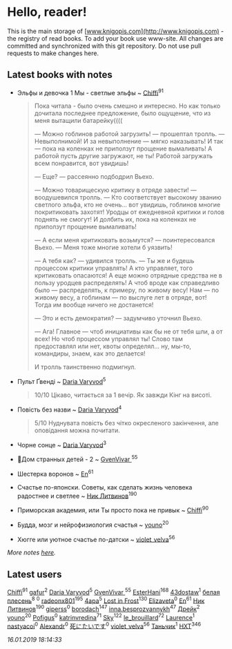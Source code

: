# Hello, reader!
This is the main storage of [www.knigopis.com](http://www.knigopis.com) - the registry of read books.
To add your book use www-site. All changes are committed and synchronized with this git repository.
Do not use pull requests to make changes here.


## Latest books with notes
* Эльфы и девочка 1 Мы - светлые эльфы ~ [Chiffi](users/105/105831994080785626680-google)<sup>91</sup>
    > Пока читала - было очень смешно и интересно. Но как только дочитала последнее предложение,  было ощущение,  что из меня вытащили батарейку((((
    > 
    > — Можно гоблинов работой загрузить! — прошептал тролль. — Невыполнимой! И за невыполнение — мягко наказывать! И так — пока на коленках не приползут прощение вымаливать! А работой пусть другие загружают, не ты! Работой загружать всем понравится, вот увидишь!
    > 
    > — Еще? — рассеянно подбодрил Вьехо.
    > 
    > — Можно товарищескую критику в отряде завести! — воодушевился тролль. — Кто соответствует высокому званию светлого эльфа, кто не очень… вот увидишь, гоблинов многие покритиковать захотят! Уродцы от ежедневной критики и голов поднять не смогут! И долбить их, пока на коленках не приползут прощение вымаливать!
    > 
    > — А если меня критиковать возьмутся? — поинтересовался Вьехо. — Меня тоже многие хотели б уязвить!
    > 
    > — А тебя как? — удивился тролль. — Ты же и будешь процессом критики управлять! А кто управляет, того критиковать опасаются! А еще можно отрядные средства не в пользу уродцев распределять! А чтоб вроде как справедливо было — распределять, к примеру, по живому весу! Нам — по живому весу, а гоблинам — по выслуге лет в отряде, вот! Тогда им вообще ничего не достанется!
    > 
    > — Это и есть демократия? — задумчиво уточнил Вьехо.
    > 
    > — Ага! Главное — чтоб инициативы как бы не от тебя шли, а от всех! Но чтоб процессом управлял ты! Слово там предоставлял или нет, квоты определял… ну, мы-то, командиры, знаем, как это делается!
    > 
    > И тролль таинственно подмигнул.

* Пульт Ґвенді ~ [Daria Varyvod](users/829/829893410524253-facebook)<sup>5</sup>
    > 10/10 Цікаво, читається за 1 вечір. Як завжди Кінг на висоті.

* Повість без назви ~ [Daria Varyvod](users/829/829893410524253-facebook)<sup>4</sup>
    > 5/10 Нуднувата повість без чітко окресленого закінчення, але оповідання можна почитати.

* Чорне сонце ~ [Daria Varyvod](users/829/829893410524253-facebook)<sup>3</sup>

* 🔸️Дом странных детей - 2 ~ [GvenVivar ](users/158/158266434925901-facebook)<sup>55</sup>

* Шестерка воронов ~ [En](users/333/333646551-vkontakte)<sup>61</sup>

* Счастье по-японски. Советы, как сделать жизнь человека радостнее и светлее ~ [Ник Литвинов](users/241/241974816-vkontakte)<sup>190</sup>

* Приморская академия,  или Ты просто пока не привык ~ [Chiffi](users/105/105831994080785626680-google)<sup>90</sup>

* Будда, мозг и нейрофизиология счастья ~ [youno](users/302/302928912-vkontakte)<sup>20</sup>

* Хюгге или уютное счастье по-датски ~ [violet_velva](users/116/116961712580551399099-google)<sup>56</sup>


_More notes [here](latest_books_with_notes.md)._


## Latest users
[Chiffi](users/105/105831994080785626680-google)<sup>91</sup> 
[gafur](users/153/15368945740509170009-mailru)<sup>2</sup> 
[Daria Varyvod](users/829/829893410524253-facebook)<sup>5</sup> 
[GvenVivar ](users/158/158266434925901-facebook)<sup>55</sup> 
[EsterHani](users/305/30558181-vkontakte)<sup>168</sup> 
[43dostaw](users/201/201788999-vkontakte)<sup>1</sup> 
[белая плесень](users/104/104448632954411726505-google)<sup>8</sup> 
[](users/107/107812035853464076201-google)<sup>0</sup> 
[radeonx801](users/973/973496-vkontakte)<sup>195</sup> 
[4apa](users/117/117392596378069249667-google)<sup>5</sup> 
[Lost in Frost](users/103/103293621948650602575-google)<sup>130</sup> 
[Elizaveta](users/114/114605608330759253482-google)<sup>0</sup> 
[En](users/333/333646551-vkontakte)<sup>61</sup> 
[Ник Литвинов](users/241/241974816-vkontakte)<sup>190</sup> 
[giperss](users/952/9526325-vkontakte)<sup>0</sup> 
[borodach](users/157/15706320-vkontakte)<sup>147</sup> 
[inna.besprozvannykh](users/733/73323849-yandex)<sup>47</sup> 
[Дрейк](users/117/117285896394347391498-google)<sup>2</sup> 
[youno](users/302/302928912-vkontakte)<sup>20</sup> 
[Pofigus](users/106/106841454481640938491-google)<sup>0</sup> 
[katrinvredina](users/233/2336755-vkontakte)<sup>71</sup> 
[Sky](users/118/118049897850017649660-google)<sup>122</sup> 
[le_brouillard](users/133/13330781-vkontakte)<sup>72</sup> 
[Laurence](users/323/323220762-vkontakte)<sup>1</sup> 
[nastyacoi](users/442/44246512-vkontakte)<sup>0</sup> 
[Alexandr](users/118/118120356593012740350-google)<sup>0</sup> 
[死にたいです](users/115/115731077120228906864-google)<sup>0</sup> 
[violet_velva](users/116/116961712580551399099-google)<sup>56</sup> 
[Таньчик](users/209/2096581563762610-facebook)<sup>1</sup> 
[HXT](users/100/100002563462782-facebook)<sup>346</sup> 


_16.01.2019 18:14:33_

